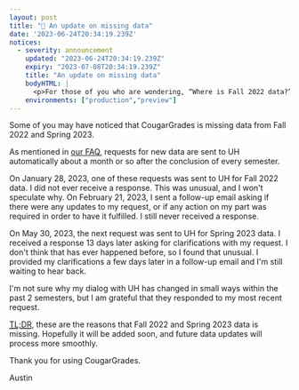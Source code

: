 ```yaml
---
layout: post
title: "📰 An update on missing data"
date: '2023-06-24T20:34:19.239Z'
notices:
  - severity: announcement
    updated: "2023-06-24T20:34:19.239Z"
    expiry: "2023-07-08T20:34:19.239Z"
    title: "An update on missing data"
    bodyHTML: |
      <p>For those of you who are wondering, “Where is Fall 2022 data?”, the linked post is for you.</p>
    environments: ["production","preview"]
---
```


Some of you may have noticed that CougarGrades is missing data from Fall 2022 and Spring 2023.

As mentioned in [our FAQ](https://cougargrades.io/faq/data-updates), requests for new data are sent to UH automatically about a month or so after the conclusion of every semester.

On January 28, 2023, one of these requests was sent to UH for Fall 2022 data. I did not ever receive a response. This was unusual, and I won't speculate why. On February 21, 2023, I sent a follow-up email asking if there were any updates to my request, or if any action on my part was required in order to have it fulfilled. I still never received a response.

On May 30, 2023, the next request was sent to UH for Spring 2023 data. I received a response 13 days later asking for clarifications with my request. I don't think that has ever happened before, so I found that unusual. I provided my clarifications a few days later in a follow-up email and I'm still waiting to hear back.

I'm not sure why my dialog with UH has changed in small ways within the past 2 semesters, but I am grateful that they responded to my most recent request.

<abbr title="too long; didn't read"><a href="https://en.wikipedia.org/wiki/TL;DR">TL;DR</a></abbr>, these are the reasons that Fall 2022 and Spring 2023 data is missing. Hopefully it will be added soon, and future data updates will process more smoothly.

Thank you for using CougarGrades.

Austin
